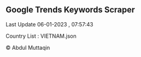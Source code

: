 

## Google Trends Keywords Scraper 
 
Last Update 06-01-2023 , 07:57:43

Country List :
VIETNAM.json



© Abdul Muttaqin 
